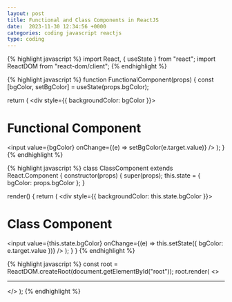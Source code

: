 ```yaml
---
layout: post
title: Functional and Class Components in ReactJS
date:  2023-11-30 12:34:56 +0000
categories: coding javascript reactjs
type: coding
---
```

{% highlight javascript %}
import React, { useState } from "react";
import ReactDOM from "react-dom/client";
{% endhighlight %}

{% highlight javascript %}
function FunctionalComponent(props) {
  const [bgColor, setBgColor] = useState(props.bgColor);

  return (
    <div style={{ backgroundColor: bgColor }}>
      <h1>Functional Component</h1>
      <input value={bgColor} onChange={(e) => setBgColor(e.target.value)} />
    </div>
  );
}
{% endhighlight %}

{% highlight javascript %}
class ClassComponent extends React.Component {
  constructor(props) {
    super(props);
    this.state = { bgColor: props.bgColor };
  }

  render() {
    return (
      <div style={{ backgroundColor: this.state.bgColor }}>
        <h1>Class Component</h1>
        <input
          value={this.state.bgColor}
          onChange={(e) => this.setState({ bgColor: e.target.value })}
        />
      </div>
    );
  }
}
{% endhighlight %}

{% highlight javascript %}
const root = ReactDOM.createRoot(document.getElementById("root"));
root.render(
  <>
    <FunctionalComponent bgColor="orange" />
    <hr />
    <ClassComponent bgColor="cyan" />
  </>
);
{% endhighlight %}